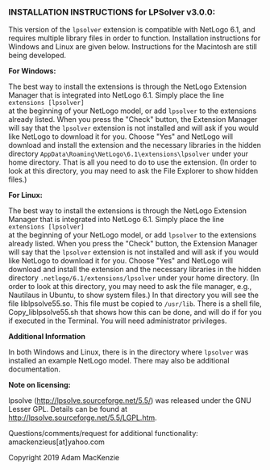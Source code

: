### INSTALLATION INSTRUCTIONS for LPSolver v3.0.0:

This version of the `lpsolver` extension is compatible with NetLogo 6.1, and requires multiple library files in order to function. Installation instructions for Windows and Linux are given below. Instructions for the Macintosh are still being developed.

**For Windows:**

The best way to install the extensions is through the NetLogo Extension Manager that is integrated into NetLogo 6.1. Simply place the line<br/>
    `extensions [lpsolver]` <br/>
at the beginning of your NetLogo model, or add `lpsolver` to the extensions already listed. When you press the "Check" button, the Extension Manager will say that the `lpsolver` extension is not installed and will ask if you would like NetLogo to download it for you. Choose "Yes" and NetLogo will download and install the extension and the necessary libraries in the hidden directory 
`AppData\Roaming\NetLogo\6.1\extensions\lpsolver`
under your home directory. That is all you need to do to use the extension. (In order to look at this directory, you may need to ask the File Explorer to show hidden files.)

**For Linux:**

The best way to install the extensions is through the NetLogo Extension Manager that is integrated into NetLogo 6.1. Simply place the line<br/>
    `extensions [lpsolver]` <br/> 
at the beginning of your NetLogo model, or add `lpsolver` to the extensions already listed. When you press the "Check" button, the Extension Manager will say that the `lpsolver` extension is not installed and will ask if you would like NetLogo to download it for you. Choose "Yes" and NetLogo will download and install the extension and the necessary libraries in the hidden directory 
`.netlogo/6.1/extensions/lpsolver`
under your home directory. (In order to look at this directory, you may need to ask the file manager, e.g., Nautilaus in Ubuntu, to show system files.) In that directory you will see the file liblpsolve55.so. This file must be copied to `/usr/lib`. There is a shell file, Copy_liblpsolve55.sh that shows how this can be done, and will do if for you if executed in the Terminal. You will need administrator privileges.

**Additional Information**

In both Windows and Linux, there is in the directory where `lpsolver` was installed an example NetLogo model. There may also be additional documentation.

**Note on licensing:**

lpsolve (http://lpsolve.sourceforge.net/5.5/) was released under the GNU Lesser GPL.  Details can be found at 
http://lpsolve.sourceforge.net/5.5/LGPL.htm.

Questions/comments/request for additional functionality:  amackenzieus[at]yahoo.com

Copyright 2019 Adam MacKenzie
